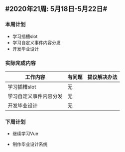 ## #2020年21周: 5月18日-5月22日#

### 本周计划

* 学习插槽slot
* 学习自定义事件内容分发
* 开发毕业设计

### 实际完成内容

| 工作内容 | 有问题 | 提议解决办法 |
| ------ | ------ | :----- |
| 学习插槽slot | 无 |  |
| 学习自定义事件内容分发 | 无 |  |
| 开发毕业设计 | 无 |  |

### 下周计划

* 继续学习Vue

* 制作毕业设计系统

  

  

  


